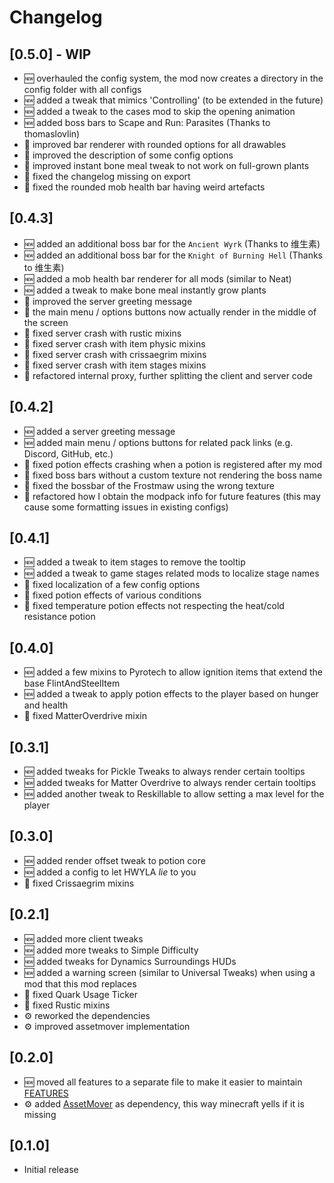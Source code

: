 # Changelog

## [0.5.0] - WIP

- 🆕 overhauled the config system, the mod now creates a directory in the config folder with all configs
- 🆕 added a tweak that mimics 'Controlling' (to be extended in the future)
- 🆕 added a tweak to the cases mod to skip the opening animation
- 🆕 added boss bars to Scape and Run: Parasites (Thanks to thomaslovlin)
- 🔄 improved bar renderer with rounded options for all drawables
- 🔄 improved the description of some config options
- 🔄 improved instant bone meal tweak to not work on full-grown plants
- 🧰 fixed the changelog missing on export
- 🧰 fixed the rounded mob health bar having weird artefacts

## [0.4.3]

- 🆕 added an additional boss bar for the `Ancient Wyrk` (Thanks to 维生素)
- 🆕 added an additional boss bar for the `Knight of Burning Hell` (Thanks to 维生素)
- 🆕 added a mob health bar renderer for all mods (similar to Neat)
- 🆕 added a tweak to make bone meal instantly grow plants
- 🔄 improved the server greeting message
- 🔄 the main menu / options buttons now actually render in the middle of the screen
- 🧰 fixed server crash with rustic mixins
- 🧰 fixed server crash with item physic mixins
- 🧰 fixed server crash with crissaegrim mixins
- 🧰 fixed server crash with item stages mixins
- 👾 refactored internal proxy, further splitting the client and server code

## [0.4.2]

- 🆕 added a server greeting message
- 🆕 added main menu / options buttons for related pack links (e.g. Discord, GitHub, etc.)
- 🧰 fixed potion effects crashing when a potion is registered after my mod
- 🧰 fixed boss bars without a custom texture not rendering the boss name
- 🧰 fixed the bossbar of the Frostmaw using the wrong texture
- 👾 refactored how I obtain the modpack info for future features (this may cause some formatting issues in existing configs)

## [0.4.1]

- 🆕 added a tweak to item stages to remove the tooltip
- 🆕 added a tweak to game stages related mods to localize stage names
- 🧰 fixed localization of a few config options
- 🧰 fixed potion effects of various conditions
- 🧰 fixed temperature potion effects not respecting the heat/cold resistance potion

## [0.4.0]

- 🆕 added a few mixins to Pyrotech to allow ignition items that extend the base FlintAndSteelItem
- 🆕 added a tweak to apply potion effects to the player based on hunger and health
- 🧰 fixed MatterOverdrive mixin

## [0.3.1]

- 🆕 added tweaks for Pickle Tweaks to always render certain tooltips
- 🆕 added tweaks for Matter Overdrive to always render certain tooltips
- 🆕 added another tweak to Reskillable to allow setting a max level for the player

## [0.3.0]

- 🆕 added render offset tweak to potion core
- 🆕 added a config to let HWYLA _lie_ to you
- 🧰 fixed Crissaegrim mixins

## [0.2.1]

- 🆕 added more client tweaks
- 🆕 added more tweaks to Simple Difficulty
- 🆕 added tweaks for Dynamics Surroundings HUDs
- 🆕 added a warning screen (similar to Universal Tweaks) when using a mod that this mod replaces
- 🧰 fixed Quark Usage Ticker
- 🧰 fixed Rustic mixins
- ⚙ reworked the dependencies
- ⚙ improved assetmover implementation

## [0.2.0]

- 🆕 moved all features to a separate file to make it easier to maintain [FEATURES](https://github.com/Ender-Development/EnderModpackTweaks/FEATURES.md)
- ⚙ added [AssetMover](https://www.curseforge.com/minecraft/mc-mods/assetmover) as dependency, this way minecraft yells if it is missing

## [0.1.0]

- Initial release